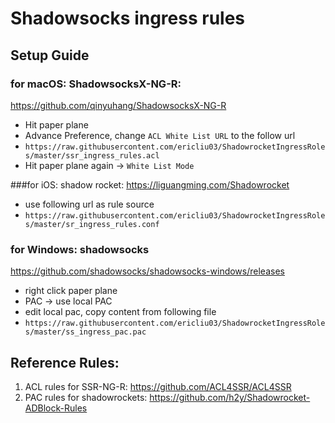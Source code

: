 # Shadowsocks ingress rules


## Setup Guide

### for macOS: ShadowsocksX-NG-R: 
https://github.com/qinyuhang/ShadowsocksX-NG-R
 - Hit paper plane 
 - Advance Preference, change `ACL White List URL` to the follow url
 - `https://raw.githubusercontent.com/ericliu03/ShadowrocketIngressRoles/master/ssr_ingress_rules.acl`
 - Hit paper plane again -> `White List Mode`

###for iOS: shadow rocket: 
https://liguangming.com/Shadowrocket
 - use following url as rule source
 - `https://raw.githubusercontent.com/ericliu03/ShadowrocketIngressRoles/master/sr_ingress_rules.conf`

### for Windows: shadowsocks
https://github.com/shadowsocks/shadowsocks-windows/releases
- right click paper plane
- PAC -> use local PAC
- edit local pac, copy content from following file
- `https://raw.githubusercontent.com/ericliu03/ShadowrocketIngressRoles/master/ss_ingress_pac.pac`


## Reference Rules:
1. ACL rules for SSR-NG-R: https://github.com/ACL4SSR/ACL4SSR
1. PAC rules for shadowrockets: https://github.com/h2y/Shadowrocket-ADBlock-Rules


